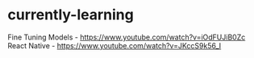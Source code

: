 # currently-learning

Fine Tuning Models - https://www.youtube.com/watch?v=iOdFUJiB0Zc
React Native - https://www.youtube.com/watch?v=JKccS9k56_I

